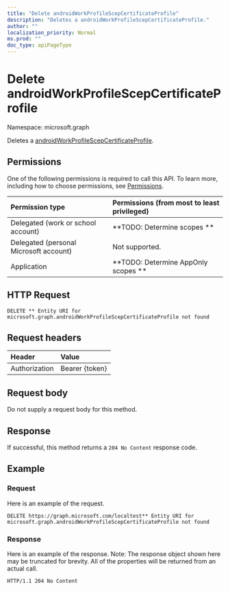 ```yaml
---
title: "Delete androidWorkProfileScepCertificateProfile"
description: "Deletes a androidWorkProfileScepCertificateProfile."
author: ""
localization_priority: Normal
ms.prod: ""
doc_type: apiPageType
---
```


# Delete androidWorkProfileScepCertificateProfile

Namespace: microsoft.graph

Deletes a [androidWorkProfileScepCertificateProfile](../resources/androidworkprofilescepcertificateprofile.md).

## Permissions
One of the following permissions is required to call this API. To learn more, including how to choose permissions, see [Permissions](/concepts/permissions-reference.md).

|Permission type|Permissions (from most to least privileged)|
|:---|:---|
|Delegated (work or school account)|**TODO: Determine scopes **|
|Delegated (personal Microsoft account)|Not supported.|
|Application|**TODO: Determine AppOnly scopes **|

## HTTP Request
<!-- {
  "blockType": "ignored"
}
-->
``` http
DELETE ** Entity URI for microsoft.graph.androidWorkProfileScepCertificateProfile not found
```

## Request headers
|Header|Value|
|:---|:---|
|Authorization|Bearer {token}|

## Request body
Do not supply a request body for this method.

## Response
If successful, this method returns a `204 No Content` response code.

## Example

### Request
Here is an example of the request.
<!-- {
  "blockType": "request",
  "name": "delete_androidworkprofilescepcertificateprofile"
}
-->
``` http
DELETE https://graph.microsoft.com/localtest** Entity URI for microsoft.graph.androidWorkProfileScepCertificateProfile not found
```

### Response
Here is an example of the response. Note: The response object shown here may be truncated for brevity. All of the properties will be returned from an actual call.
<!-- {
  "blockType": "response",
  "truncated": true
}
-->
``` http
HTTP/1.1 204 No Content
```

